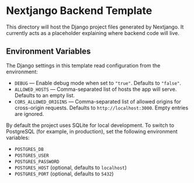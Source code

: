 # Nextjango Backend Template

This directory will host the Django project files generated by Nextjango.
It currently acts as a placeholder explaining where backend code will live.

## Environment Variables

The Django settings in this template read configuration from the environment:

- `DEBUG` &mdash; Enable debug mode when set to `"true"`. Defaults to `"false"`.
- `ALLOWED_HOSTS` &mdash; Comma-separated list of hosts the app will serve. Defaults to an empty list.
- `CORS_ALLOWED_ORIGINS` &mdash; Comma-separated list of allowed origins for cross-origin requests. Defaults to `http://localhost:3000`. Empty entries are ignored.

By default the project uses SQLite for local development. To switch to PostgreSQL
(for example, in production), set the following environment variables:

- `POSTGRES_DB`
- `POSTGRES_USER`
- `POSTGRES_PASSWORD`
- `POSTGRES_HOST` (optional, defaults to `localhost`)
- `POSTGRES_PORT` (optional, defaults to `5432`)
